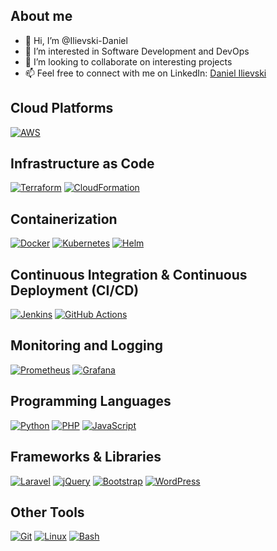 ## About me

- 👋 Hi, I’m @Ilievski-Daniel
- 👀 I’m interested in Software Development and DevOps
- 💞️ I’m looking to collaborate on interesting projects
- 📫 Feel free to connect with me on LinkedIn: [Daniel Ilievski](https://www.linkedin.com/in/danielilievski/)

## Cloud Platforms
[![AWS](https://img.shields.io/badge/AWS-orange?logo=amazon-aws)](https://aws.amazon.com)

## Infrastructure as Code
[![Terraform](https://img.shields.io/badge/Terraform-blueviolet?logo=terraform)](https://www.terraform.io)
[![CloudFormation](https://img.shields.io/badge/CloudFormation-9cf?logo=amazon-aws)](https://aws.amazon.com/cloudformation)

## Containerization
[![Docker](https://img.shields.io/badge/Docker-blue?logo=docker)](https://www.docker.com)
[![Kubernetes](https://img.shields.io/badge/Kubernetes-blue?logo=kubernetes)](https://kubernetes.io)
[![Helm](https://img.shields.io/badge/Helm-blue?logo=helm)](https://helm.sh)

## Continuous Integration & Continuous Deployment (CI/CD)
[![Jenkins](https://img.shields.io/badge/Jenkins-red?logo=jenkins)](https://www.jenkins.io)
[![GitHub Actions](https://img.shields.io/badge/GitHub%20Actions-black?logo=github)](https://github.com/features/actions)

## Monitoring and Logging
[![Prometheus](https://img.shields.io/badge/Prometheus-brightgreen?logo=prometheus)](https://prometheus.io)
[![Grafana](https://img.shields.io/badge/Grafana-orange?logo=grafana)](https://grafana.com)

## Programming Languages
[![Python](https://img.shields.io/badge/Python-blue?logo=python)](https://www.python.org)
[![PHP](https://img.shields.io/badge/PHP-purple?logo=php)](https://www.php.net)
[![JavaScript](https://img.shields.io/badge/JavaScript-yellow?logo=javascript)](https://developer.mozilla.org/en-US/docs/Web/JavaScript)

## Frameworks & Libraries
[![Laravel](https://img.shields.io/badge/Laravel-red?logo=laravel)](https://laravel.com)
[![jQuery](https://img.shields.io/badge/jQuery-blue?logo=jquery)](https://jquery.com)
[![Bootstrap](https://img.shields.io/badge/Bootstrap-purple?logo=bootstrap)](https://getbootstrap.com)
[![WordPress](https://img.shields.io/badge/WordPress-blue?logo=wordpress)](https://wordpress.org)

## Other Tools
[![Git](https://img.shields.io/badge/Git-orange?logo=git)](https://git-scm.com)
[![Linux](https://img.shields.io/badge/Linux-yellow?logo=linux)](https://www.linux.org)
[![Bash](https://img.shields.io/badge/Bash-lightgrey?logo=gnu-bash)](https://www.gnu.org/software/bash/)

<!---
Ilievski-Daniel/Ilievski-Daniel is a ✨ special ✨ repository because its `README.md` (this file) appears on your GitHub profile.
You can click the Preview link to take a look at your changes.
--->
